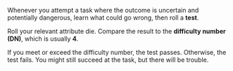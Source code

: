 Whenever you attempt a task where the outcome is uncertain and potentially dangerous, learn what could go wrong, then roll a **test**.

Roll your relevant attribute die. Compare the result to the **difficulty number (DN)**, which is usually **4**.

If you meet or exceed the difficulty number, the test passes. Otherwise, the test fails. You might still succeed at the task, but there will be trouble.